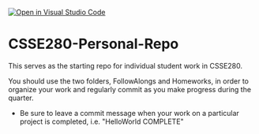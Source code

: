 [![Open in Visual Studio Code](https://classroom.github.com/assets/open-in-vscode-c66648af7eb3fe8bc4f294546bfd86ef473780cde1dea487d3c4ff354943c9ae.svg)](https://classroom.github.com/online_ide?assignment_repo_id=10481556&assignment_repo_type=AssignmentRepo)

# CSSE280-Personal-Repo
This serves as the starting repo for individual student work in CSSE280.

You should use the two folders, FollowAlongs and Homeworks, in order to organize your work and regularly commit as you make progress during the quarter. 

* Be sure to leave a commit message when your work on a particular project is completed, i.e. "HelloWorld COMPLETE"
